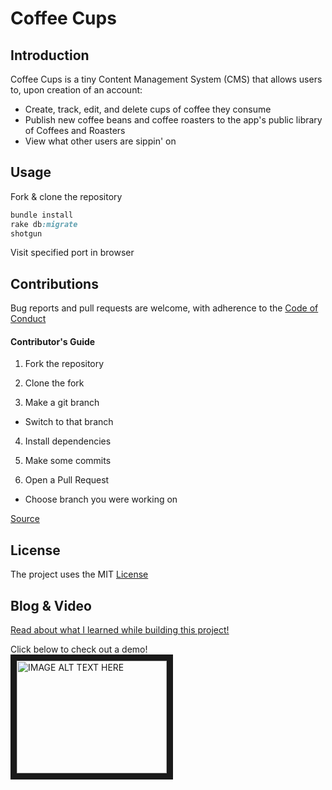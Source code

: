 Coffee Cups
===========


Introduction
------------
Coffee Cups is a tiny Content Management System (CMS) that allows users to, upon creation of an account:
* Create, track, edit, and delete cups of coffee they consume
* Publish new coffee beans and coffee roasters to the app's public library of Coffees and Roasters
* View what other users are sippin' on


Usage
------------
Fork & clone the repository
```ruby
bundle install
rake db:migrate
shotgun
```

Visit specified port in browser


Contributions
-------------
Bug reports and pull requests are welcome, with adherence to the [Code of Conduct](./CODE_OF_CONDUCT.md)
#### Contributor's Guide
1. Fork the repository

2. Clone the fork

3. Make a git branch
  * Switch to that branch
4. Install dependencies

5. Make some commits

6. Open a Pull Request
  * Choose branch you were working on

[Source](https://medium.com/@jenweber/your-first-open-source-contribution-a-step-by-step-technical-guide-d3aca55cc5a6)


License
-------
The project uses the MIT [License](./LICENSE)

Blog & Video
---------

[Read about what I learned while building this project!](https://iamtash.github.io/coffee_lovers_only_sip_with_caution)

Click below to check out a demo!<br>
<a href="http://www.youtube.com/watch?feature=player_embedded&v=i1hKCKm6yN0
" target="_blank"><img src="http://img.youtube.com/vii1hKCKm6yN0/0.jpg" 
alt="IMAGE ALT TEXT HERE" width="240" height="180" border="10" /></a>

